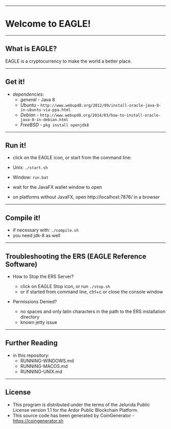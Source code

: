 ----
# Welcome to EAGLE! #

----
## What is EAGLE? ##
EAGLE is a cryptocurrency to make the world a better place.

----
## Get it! ##

  - *dependencies*:
    - *general* - Java 8
    - *Ubuntu* - `http://www.webupd8.org/2012/09/install-oracle-java-8-in-ubuntu-via-ppa.html`
    - *Debian* - `http://www.webupd8.org/2014/03/how-to-install-oracle-java-8-in-debian.html`
    - *FreeBSD* - `pkg install openjdk8`

----
## Run it! ##

  - click on the EAGLE icon, or start from the command line:
  - Unix: `./start.sh`
  - Window: `run.bat`

  - wait for the JavaFX wallet window to open
  - on platforms without JavaFX, open http://localhost:7876/ in a browser

----
## Compile it! ##

  - if necessary with: `./compile.sh`
  - you need jdk-8 as well

----
## Troubleshooting the ERS (EAGLE Reference Software) ##

  - How to Stop the ERS Server?
    - click on EAGLE Stop icon, or run `./stop.sh`
    - or if started from command line, ctrl+c or close the console window
    
  - Permissions Denied?
    - no spaces and only latin characters in the path to the ERS installation directory
    - known jetty issue

----
## Further Reading ##

  - in this repository:
    - RUNNING-WINDOWS.md
    - RUNNING-MACOS.md
    - RUNNING-UNIX.md

----

## License
* This program is distributed under the terms of the Jelurida Public License version 1.1 for the Ardor Public Blockchain Platform.
* This source code has been generated by CoinGenerator - https://coingenerator.sh
